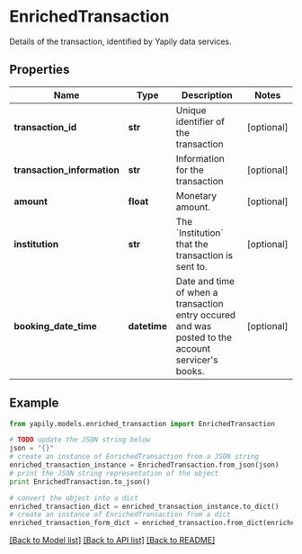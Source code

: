 # EnrichedTransaction

Details of the transaction, identified by Yapily data services.

## Properties
Name | Type | Description | Notes
------------ | ------------- | ------------- | -------------
**transaction_id** | **str** | Unique identifier of the transaction | [optional] 
**transaction_information** | **str** | Information for the transaction | [optional] 
**amount** | **float** | Monetary amount. | [optional] 
**institution** | **str** | The &#x60;Institution&#x60; that the transaction is sent to. | [optional] 
**booking_date_time** | **datetime** | Date and time of when a transaction entry occured and was posted to the account servicer&#39;s books. | [optional] 

## Example

```python
from yapily.models.enriched_transaction import EnrichedTransaction

# TODO update the JSON string below
json = "{}"
# create an instance of EnrichedTransaction from a JSON string
enriched_transaction_instance = EnrichedTransaction.from_json(json)
# print the JSON string representation of the object
print EnrichedTransaction.to_json()

# convert the object into a dict
enriched_transaction_dict = enriched_transaction_instance.to_dict()
# create an instance of EnrichedTransaction from a dict
enriched_transaction_form_dict = enriched_transaction.from_dict(enriched_transaction_dict)
```
[[Back to Model list]](../README.md#documentation-for-models) [[Back to API list]](../README.md#documentation-for-api-endpoints) [[Back to README]](../README.md)



